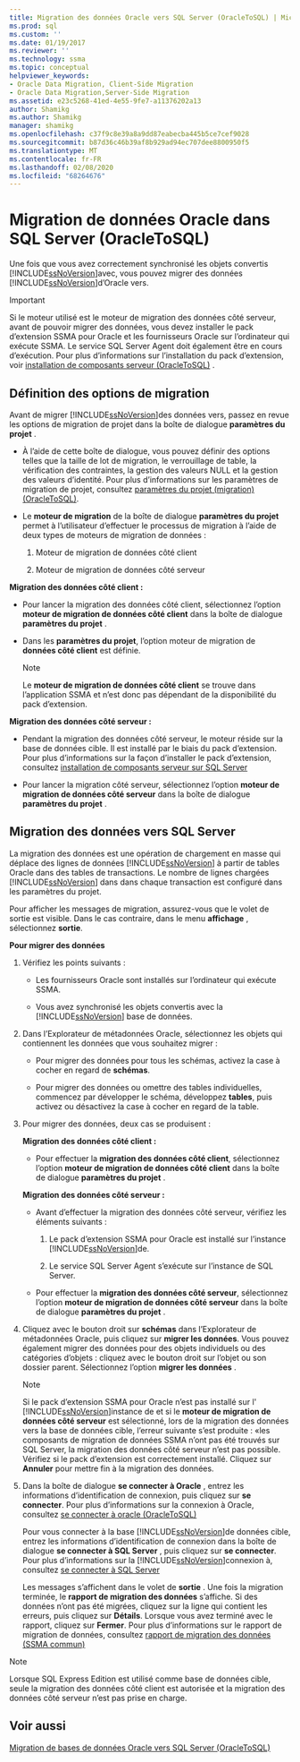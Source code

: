 ```yaml
---
title: Migration des données Oracle vers SQL Server (OracleToSQL) | Microsoft Docs
ms.prod: sql
ms.custom: ''
ms.date: 01/19/2017
ms.reviewer: ''
ms.technology: ssma
ms.topic: conceptual
helpviewer_keywords:
- Oracle Data Migration, Client-Side Migration
- Oracle Data Migration,Server-Side Migration
ms.assetid: e23c5268-41ed-4e55-9fe7-a11376202a13
author: Shamikg
ms.author: Shamikg
manager: shamikg
ms.openlocfilehash: c37f9c8e39a8a9dd87eabecba445b5ce7cef9028
ms.sourcegitcommit: b87d36c46b39af8b929ad94ec707dee8800950f5
ms.translationtype: MT
ms.contentlocale: fr-FR
ms.lasthandoff: 02/08/2020
ms.locfileid: "68264676"
---
```

# <a name="migrating-oracle-data-into-sql-server-oracletosql"></a>Migration de données Oracle dans SQL Server (OracleToSQL)
Une fois que vous avez correctement synchronisé les objets convertis [!INCLUDE[ssNoVersion](../../includes/ssnoversion-md.md)]avec, vous pouvez migrer des données [!INCLUDE[ssNoVersion](../../includes/ssnoversion-md.md)]d’Oracle vers.  
  
> [!IMPORTANT]  
> Si le moteur utilisé est le moteur de migration des données côté serveur, avant de pouvoir migrer des données, vous devez installer le pack d’extension SSMA pour Oracle et les fournisseurs Oracle sur l’ordinateur qui exécute SSMA. Le service SQL Server Agent doit également être en cours d’exécution. Pour plus d’informations sur l’installation du pack d’extension, voir [installation de composants serveur (OracleToSQL)](https://msdn.microsoft.com/33070e5f-4e39-4b70-ae81-b8af6e4983c5) .  
  
## <a name="setting-migration-options"></a>Définition des options de migration  
Avant de migrer [!INCLUDE[ssNoVersion](../../includes/ssnoversion-md.md)]des données vers, passez en revue les options de migration de projet dans la boîte de dialogue **paramètres du projet** .  
  
-   À l’aide de cette boîte de dialogue, vous pouvez définir des options telles que la taille de lot de migration, le verrouillage de table, la vérification des contraintes, la gestion des valeurs NULL et la gestion des valeurs d’identité. Pour plus d’informations sur les paramètres de migration de projet, consultez [paramètres du projet (migration) (OracleToSQL)](https://msdn.microsoft.com/fcd6b988-633b-4b2b-9f36-6368b5e86b60).  
  
-   Le **moteur de migration** de la boîte de dialogue **paramètres du projet** permet à l’utilisateur d’effectuer le processus de migration à l’aide de deux types de moteurs de migration de données :  
  
    1.  Moteur de migration de données côté client  
  
    2.  Moteur de migration de données côté serveur  
  
**Migration des données côté client :**  
  
-   Pour lancer la migration des données côté client, sélectionnez l’option **moteur de migration de données côté client** dans la boîte de dialogue **paramètres du projet** .  
  
-   Dans les **paramètres du projet**, l’option moteur de migration de **données côté client** est définie.  
  
    > [!NOTE]  
    > Le **moteur de migration de données côté client** se trouve dans l’application SSMA et n’est donc pas dépendant de la disponibilité du pack d’extension.  
  
**Migration des données côté serveur :**  
  
-   Pendant la migration des données côté serveur, le moteur réside sur la base de données cible. Il est installé par le biais du pack d’extension. Pour plus d’informations sur la façon d’installer le pack d’extension, consultez [installation de composants serveur sur SQL Server](installing-ssma-components-on-sql-server-oracletosql.md)  
  
-   Pour lancer la migration côté serveur, sélectionnez l’option **moteur de migration de données côté serveur** dans la boîte de dialogue **paramètres du projet** .  
  
## <a name="migrating-data-to-sql-server"></a>Migration des données vers SQL Server  
La migration des données est une opération de chargement en masse qui déplace des lignes de données [!INCLUDE[ssNoVersion](../../includes/ssnoversion-md.md)] à partir de tables Oracle dans des tables de transactions. Le nombre de lignes chargées [!INCLUDE[ssNoVersion](../../includes/ssnoversion-md.md)] dans dans chaque transaction est configuré dans les paramètres du projet.  
  
Pour afficher les messages de migration, assurez-vous que le volet de sortie est visible. Dans le cas contraire, dans le menu **affichage** , sélectionnez **sortie**.  
  
**Pour migrer des données**  
  
1.  Vérifiez les points suivants :  
  
    -   Les fournisseurs Oracle sont installés sur l’ordinateur qui exécute SSMA.  
  
    -   Vous avez synchronisé les objets convertis avec la [!INCLUDE[ssNoVersion](../../includes/ssnoversion-md.md)] base de données.  
  
2.  Dans l’Explorateur de métadonnées Oracle, sélectionnez les objets qui contiennent les données que vous souhaitez migrer :  
  
    -   Pour migrer des données pour tous les schémas, activez la case à cocher en regard de **schémas**.  
  
    -   Pour migrer des données ou omettre des tables individuelles, commencez par développer le schéma, développez **tables**, puis activez ou désactivez la case à cocher en regard de la table.  
  
3.  Pour migrer des données, deux cas se produisent :  
  
    **Migration des données côté client :**  
  
    -   Pour effectuer la **migration des données côté client**, sélectionnez l’option **moteur de migration de données côté client** dans la boîte de dialogue **paramètres du projet** .  
  
    **Migration des données côté serveur :**  
  
    -   Avant d’effectuer la migration des données côté serveur, vérifiez les éléments suivants :  
  
        1.  Le pack d’extension SSMA pour Oracle est installé sur l’instance [!INCLUDE[ssNoVersion](../../includes/ssnoversion-md.md)]de.  
  
        2.  Le service SQL Server Agent s’exécute sur l’instance de SQL Server.  
  
    -   Pour effectuer la **migration des données côté serveur**, sélectionnez l’option **moteur de migration de données côté serveur** dans la boîte de dialogue **paramètres du projet** .  
  
4.  Cliquez avec le bouton droit sur **schémas** dans l’Explorateur de métadonnées Oracle, puis cliquez sur **migrer les données**. Vous pouvez également migrer des données pour des objets individuels ou des catégories d’objets : cliquez avec le bouton droit sur l’objet ou son dossier parent. Sélectionnez l’option **migrer les données** .  
  
    > [!NOTE]  
    > Si le pack d’extension SSMA pour Oracle n’est pas installé sur l' [!INCLUDE[ssNoVersion](../../includes/ssnoversion-md.md)]instance de et si le **moteur de migration de données côté serveur** est sélectionné, lors de la migration des données vers la base de données cible, l’erreur suivante s’est produite : «les composants de migration de données SSMA n’ont pas été trouvés sur SQL Server, la migration des données côté serveur n’est pas possible. Vérifiez si le pack d’extension est correctement installé. Cliquez sur **Annuler** pour mettre fin à la migration des données.  
  
5.  Dans la boîte de dialogue **se connecter à Oracle** , entrez les informations d’identification de connexion, puis cliquez sur **se connecter**. Pour plus d’informations sur la connexion à Oracle, consultez [se connecter à oracle &#40;OracleToSQL&#41;](../../ssma/oracle/connect-to-oracle-oracletosql.md)  
  
    Pour vous connecter à la base [!INCLUDE[ssNoVersion](../../includes/ssnoversion-md.md)]de données cible, entrez les informations d’identification de connexion dans la boîte de dialogue **se connecter à SQL Server** , puis cliquez sur **se connecter**. Pour plus d’informations sur la [!INCLUDE[ssNoVersion](../../includes/ssnoversion-md.md)]connexion à, consultez [se connecter à SQL Server](https://msdn.microsoft.com/bb8c4bde-cfc2-4636-92ae-5dd24abe9536)  
  
    Les messages s’affichent dans le volet de **sortie** . Une fois la migration terminée, le **rapport de migration des données** s’affiche. Si des données n’ont pas été migrées, cliquez sur la ligne qui contient les erreurs, puis cliquez sur **Détails**. Lorsque vous avez terminé avec le rapport, cliquez sur **Fermer**. Pour plus d’informations sur le rapport de migration de données, consultez [rapport de migration des données (SSMA commun)](https://msdn.microsoft.com/bbfb9d88-5a98-4980-8d19-c5d78bd0d241)  
  
> [!NOTE]  
> Lorsque SQL Express Edition est utilisé comme base de données cible, seule la migration des données côté client est autorisée et la migration des données côté serveur n’est pas prise en charge.  
  
## <a name="see-also"></a>Voir aussi  
[Migration de bases de données Oracle vers SQL Server &#40;OracleToSQL&#41;](../../ssma/oracle/migrating-oracle-databases-to-sql-server-oracletosql.md)  
  

